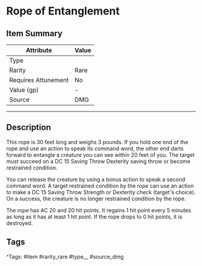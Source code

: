 # Rope of Entanglement

## Item Summary

| Attribute            | Value                        |
|----------------------|------------------------------|
| Type                 |   |
| Rarity               | Rare             |
| Requires Attunement  | No                |
| Value (gp)           | -    |
| Source               | DMG |

---

## Description

This rope is 30 feet long and weighs 3 pounds. If you hold one end of the rope and use an action to speak its command word, the other end darts forward to entangle a creature you can see within 20 feet of you. The target must succeed on a DC 15 Saving Throw Dexterity saving throw or become restrained condition.

You can release the creature by using a bonus action to speak a second command word. A target restrained condition by the rope can use an action to make a DC 15 Saving Throw Strength or Dexterity check (target's choice). On a success, the creature is no longer restrained condition by the rope.

The rope has AC 20 and 20 hit points. It regains 1 hit point every 5 minutes as long as it has at least 1 hit point. If the rope drops to 0 hit points, it is destroyed.

## Tags

^Tags: #item #rarity_rare #type__ #source_dmg